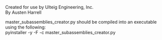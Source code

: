 Created for use by Ulteig Engineering, Inc.  
By Austen Harrell  

master_subassemblies_creator.py should be compiled into an executable using the following:  
pyinstaller -y -F -c master_subassemblies_creator.py  
